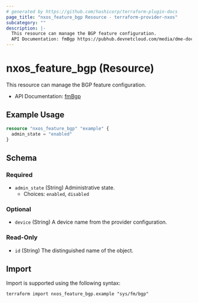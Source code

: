 ```yaml
---
# generated by https://github.com/hashicorp/terraform-plugin-docs
page_title: "nxos_feature_bgp Resource - terraform-provider-nxos"
subcategory: ""
description: |-
  This resource can manage the BGP feature configuration.
  API Documentation: fmBgp https://pubhub.devnetcloud.com/media/dme-docs-10-2-2/docs/Feature%20Management/fm:Bgp/
---
```


# nxos_feature_bgp (Resource)

This resource can manage the BGP feature configuration.

- API Documentation: [fmBgp](https://pubhub.devnetcloud.com/media/dme-docs-10-2-2/docs/Feature%20Management/fm:Bgp/)

## Example Usage

```terraform
resource "nxos_feature_bgp" "example" {
  admin_state = "enabled"
}
```

<!-- schema generated by tfplugindocs -->
## Schema

### Required

- `admin_state` (String) Administrative state.
  - Choices: `enabled`, `disabled`

### Optional

- `device` (String) A device name from the provider configuration.

### Read-Only

- `id` (String) The distinguished name of the object.

## Import

Import is supported using the following syntax:

```shell
terraform import nxos_feature_bgp.example "sys/fm/bgp"
```
